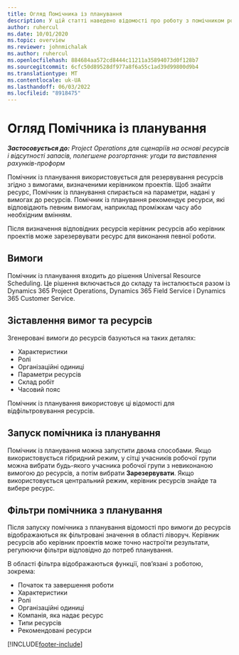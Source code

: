 ```yaml
---
title: Огляд Помічника із планування
description: У цій статті наведено відомості про роботу з помічником розкладу для бронювання ресурсів.
author: ruhercul
ms.date: 10/01/2020
ms.topic: overview
ms.reviewer: johnmichalak
ms.author: ruhercul
ms.openlocfilehash: 884684aa572cd8444c11211a35894073d0f128b7
ms.sourcegitcommit: 6cfc50d89528df977a8f6a55c1ad39d99800d9b4
ms.translationtype: MT
ms.contentlocale: uk-UA
ms.lasthandoff: 06/03/2022
ms.locfileid: "8918475"
---
```

# <a name="schedule-assistant-overview"></a>Огляд Помічника із планування

_**Застосовується до:** Project Operations для сценаріїв на основі ресурсів і відсутності запасів, полегшене розгортання: угоди та виставлення рахунків-проформ_

Помічник із планування використовується для резервування ресурсів згідно з вимогами, визначеними керівником проектів. Щоб знайти ресурс, Помічник із планування спирається на параметри, надані у вимогах до ресурсів. Помічник із планування рекомендує ресурси, які відповідають певним вимогам, наприклад проміжкам часу або необхідним вмінням.

Після визначення відповідних ресурсів керівник ресурсів або керівник проектів може зарезервувати ресурс для виконання певної роботи.

## <a name="prerequisites"></a>Вимоги

Помічник із планування входить до рішення Universal Resource Scheduling. Це рішення включається до складу та інсталюється разом із Dynamics 365 Project Operations, Dynamics 365 Field Service і Dynamics 365 Customer Service.

## <a name="matching-requirements-and-resources"></a>Зіставлення вимог та ресурсів

Згенеровані вимоги до ресурсів базуються на таких деталях:

-   Характеристики
-   Ролі
-   Організаційні одиниці
-   Параметри ресурсів
-   Склад робіт
-   Часовий пояс

Помічник із планування використовує ці відомості для відфільтровування ресурсів.

## <a name="launch-the-schedule-assistant"></a>Запуск помічника із планування

Помічник із планування можна запустити двома способами. Якщо використовується гібридний режим, у сітці учасників робочої групи можна вибрати будь-якого учасника робочої групи з невиконаною вимогою до ресурсів, а потім вибрати **Зарезервувати**. Якщо використовується центральний режим, керівник ресурсів знайде та вибере ресурс.

## <a name="schedule-assistant-filters"></a>Фільтри помічника з планування

Після запуску помічника з планування відомості про вимоги до ресурсів відображаються як фільтровані значення в області ліворуч. Керівник ресурсів або керівник проектів може точно настроїти результати, регулюючи фільтри відповідно до потреб планування.

В області фільтра відображаються функції, пов’язані з роботою, зокрема:

-   Початок та завершення роботи
-   Характеристики
-   Ролі
-   Організаційні одиниці
-   Компанія, яка надає ресурс
-   Типи ресурсів
-   Рекомендовані ресурси


[!INCLUDE[footer-include](../includes/footer-banner.md)]